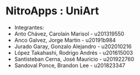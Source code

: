 # NitroApps : UniArt
* Integrantes:
 * Anto Chávez, Carolain Marisol - u201319550
 * Anco Galvez, Jorge Martin - u20191b984
 * Jurado Garay, Gonzalo Alejandro - u202010216
 * López Takahashi, Rodrigo Andrés - u201615003
 * Santisteban Cerna, José Mauricio - u201922760
 * Sandoval Ponce, Brandon Lee - u201823347
